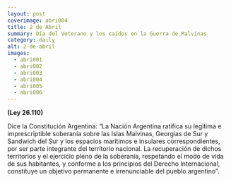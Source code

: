 ```yaml
---
layout: post
coverimage: abri004
title: 2 de Abril
summary: Día del Veterano y los caídos en la Guerra de Malvinas
category: daily
alt: 2-de-abril
images:
  - abri001
  - abri002
  - abri003
  - abri004
  - abri005
  - abri006
---
```

**(Ley 26.110)**

Dice la Constitución Argentina: “La Nación Argentina ratifica su legitima e imprescriptible soberanía sobre las Islas Malvinas, Georgias de Sur y Sandwich del Sur y los espacios marítimos e insulares correspondientes, por ser parte integrante del territorio nacional. La recuperación de dichos territorios y el ejercicio pleno de la soberanía, respetando el modo de vida de sus habitantes, y conforme a los principios del Derecho Internacional, constituye un objetivo permanente e irrenunciable del pueblo argentino”.

